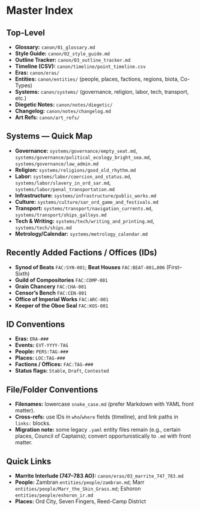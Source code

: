 # Master Index

## Top-Level
- **Glossary:** `canon/01_glossary.md`
- **Style Guide:** `canon/02_style_guide.md`
- **Outline Tracker:** `canon/03_outline_tracker.md`
- **Timeline (CSV):** `canon/timeline/point_timeline.csv`
- **Eras:** `canon/eras/`
- **Entities:** `canon/entities/` (people, places, factions, regions, biota, Co-Types)
- **Systems:** `canon/systems/` (governance, religion, labor, tech, transport, etc.)
- **Diegetic Notes:** `canon/notes/diegetic/`
- **Changelog:** `canon/notes/changelog.md`
- **Art Refs:** `canon/art_refs/`

## Systems — Quick Map
- **Governance:** `systems/governance/empty_seat.md`, `systems/governance/political_ecology_bright_sea.md`, `systems/governance/law_admin.md`
- **Religion:** `systems/religions/good_old_rhythm.md`
- **Labor:** `systems/labor/coercion_and_status.md`, `systems/labor/slavery_in_ord_sar.md`, `systems/labor/penal_transportation.md`
- **Infrastructure:** `systems/infrastructure/public_works.md`
- **Culture:** `systems/culture/sar_ord_game_and_festivals.md`
- **Transport:** `systems/transport/navigation_currents.md`, `systems/transport/ships_galleys.md`
- **Tech & Writing:** `systems/tech/writing_and_printing.md`, `systems/tech/ships.md`
- **Metrology/Calendar:** `systems/metrology_calendar.md`

## Recently Added Factions / Offices (IDs)
- **Synod of Beats** `FAC:SYN-001`; **Beat Houses** `FAC:BEAT-001…006` (First–Sixth)  
- **Guild of Compositories** `FAC:COMP-001`  
- **Grain Chancery** `FAC:CHA-001`  
- **Censor’s Bench** `FAC:CEN-001`  
- **Office of Imperial Works** `FAC:ARC-001`  
- **Keeper of the Oboe Seal** `FAC:KOS-001`

## ID Conventions
- **Eras:** `ERA-###`
- **Events:** `EVT-YYYY-TAG`
- **People:** `PERS:TAG-###`
- **Places:** `LOC:TAG-###`
- **Factions / Offices:** `FAC:TAG-###`
- **Status flags:** `Stable`, `Draft`, `Contested`

## File/Folder Conventions
- **Filenames:** lowercase `snake_case.md` (prefer Markdown with YAML front matter).  
- **Cross-refs:** use IDs in `who`/`where` fields (timeline), and link paths in `links:` blocks.  
- **Migration note:** some legacy `.yaml` entity files remain (e.g., certain places, Council of Captains); convert opportunistically to `.md` with front matter.

## Quick Links
- **Marrite Interlude (747–783 AO):** `canon/eras/03_marrite_747_783.md`
- **People:** Zambran `entities/people/zambran.md`; Marr `entities/people/Marr_the_Skin_Grass.md`; Eshoron `entities/people/eshoron_ir.md`
- **Places:** Ord City, Seven Fingers, Reed-Camp District
